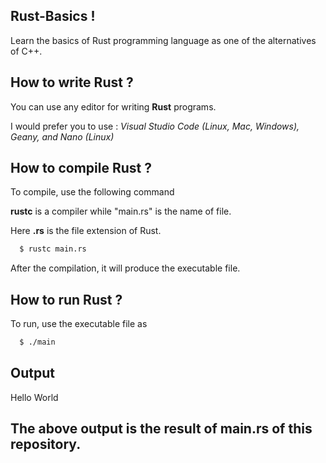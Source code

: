 ## Rust-Basics !
Learn the basics of Rust programming language as one of the alternatives of C++.

## How to write Rust ?
You can use any editor for writing <b>Rust</b> programs.<br>

I would prefer you to use : <i>Visual Studio Code (Linux, Mac, Windows), Geany, and Nano (Linux)</i>


## How to compile Rust ?

To compile, use the following command

<b>rustc</b> is a compiler while "main.rs" is the name of file. <br>

Here <b>.rs</b> is the file extension of Rust.


```bash
  $ rustc main.rs
```

After the compilation, it will produce the executable file.


## How to run Rust ?

To run, use the executable file as

```bash
  $ ./main
```

## Output
Hello World


## The above output is the result of main.rs of this repository.
